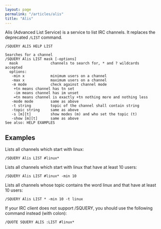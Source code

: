```yaml
---
layout: page
permalink: "/articles/alis"
title: "Alis"
---
```

Alis (Advanced List Service) is a service to list IRC channels. It replaces the deprecated ```/LIST``` command.
```
/SQUERY ALIS HELP LIST
```

```
Searches for a channel
/SQUERY Alis LIST mask [-options]
  mask               channels to search for, * and ? wildcards accepted
  options:
   -min x            minimum users on a channel
   -max x            maximum users on a channel
   -m mode           check against channel mode
    +tn means channel has tn set
    -im means channel has im unset
    =tn means channel is exactly +tn nothing more and nothing less
   -mode mode        same as above
   -t string         topic of the channel shall contain string
   -topic string     same as above
   -s [m][t]         show modes (m) and who set the topic (t)
   -show [m][t]      same as above
See also: HELP EXAMPLES
```

## Examples
Lists all channels which start with linux:
```
/SQUERY Alis LIST #linux*
```

Lists all channels which start with linux that have at least 10 users:
```
/SQUERY Alis LIST #linux* -min 10
```

Lists all channels whose topic contains the word linux and that have at least 10 users:
```
/SQUERY Alis LIST * -min 10 -t linux

```
If your IRC client does not support /SQUERY, you should use the following command instead (with colon):
```
/QUOTE SQUERY ALIS :LIST #linux*
```
